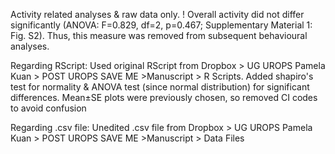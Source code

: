 Activity related analyses & raw data only.
! Overall activity did not differ significantly (ANOVA: F=0.829, df=2, p=0.467; Supplementary Material 1: Fig. S2). Thus, this measure was removed from subsequent behavioural analyses.

Regarding RScript:
Used original RScript from Dropbox > UG UROPS Pamela Kuan > POST UROPS SAVE ME >Manuscript > R Scripts. Added shapiro's test for normality & ANOVA test (since normal distribution) for significant differences. Mean±SE plots were previously chosen, so removed CI codes to avoid confusion

Regarding .csv file:
Unedited .csv file from Dropbox > UG UROPS Pamela Kuan > POST UROPS SAVE ME >Manuscript > Data Files
